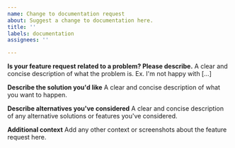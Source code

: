 ```yaml
---
name: Change to documentation request
about: Suggest a change to documentation here.
title: ''
labels: documentation
assignees: ''

---
```


**Is your feature request related to a problem? Please describe.**
A clear and concise description of what the problem is. Ex. I'm not happy with [...]

**Describe the solution you'd like**
A clear and concise description of what you want to happen.

**Describe alternatives you've considered**
A clear and concise description of any alternative solutions or features you've considered.

**Additional context**
Add any other context or screenshots about the feature request here.

